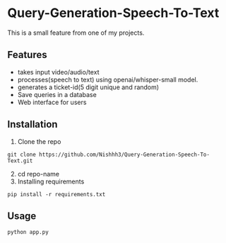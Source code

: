 # Query-Generation-Speech-To-Text
This is a small feature from one of my projects. 
## Features
- takes input video/audio/text
- processes(speech to text) using openai/whisper-small model.
- generates a ticket-id(5 digit unique and random)
- Save queries in a database
- Web interface for users

## Installation
1. Clone the repo
```
git clone https://github.com/Nishhh3/Query-Generation-Speech-To-Text.git 
```
2. cd repo-name
3. Installing requirements
```
pip install -r requirements.txt
```

## Usage 
```
python app.py
```
